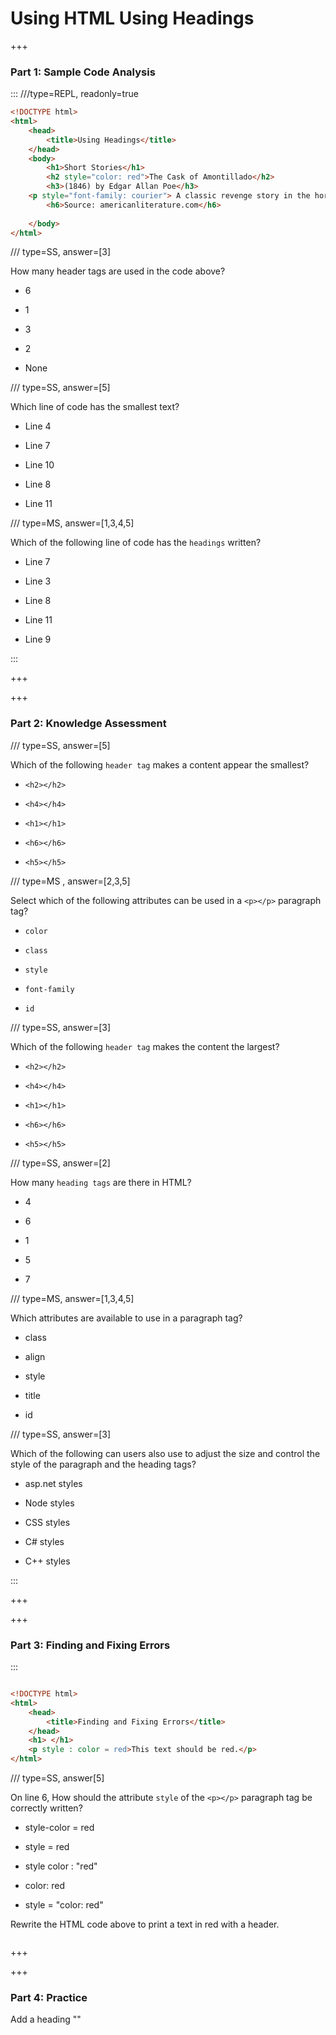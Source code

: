 # Using HTML Using Headings

+++

### Part 1:  Sample Code Analysis

:::
///type=REPL, readonly=true

```html
<!DOCTYPE html>
<html>
    <head>
        <title>Using Headings</title>
    </head>
    <body>
        <h1>Short Stories</h1>
        <h2 style="color: red">The Cask of Amontillado</h2>
        <h3>(1846) by Edgar Allan Poe</h3>
	<p style="font-family: courier"> A classic revenge story in the horror genre.</p> 
        <h6>Source: americanliterature.com</h6>
	
    </body>
</html>

```

/// type=SS, answer=[3]

How many header tags are used in the code above?

- 6

- 1

- 3

- 2

- None

/// type=SS, answer=[5]

Which line of code has the smallest text?

- Line 4

- Line 7

- Line 10

- Line 8

- Line 11

/// type=MS, answer=[1,3,4,5]

Which of the following line of code has the `headings` written?

- Line 7

- Line 3

- Line 8

- Line 11

- Line 9

:::

+++

+++

### Part 2: Knowledge Assessment

/// type=SS, answer=[5]

Which of the following `header tag` makes a content appear the smallest?

- `<h2></h2>`

- `<h4></h4>`

- `<h1></h1>`

- `<h6></h6>`

- `<h5></h5>`

/// type=MS , answer=[2,3,5]

Select which of the following attributes can be used in a `<p></p>` paragraph tag?

- `color`

- `class` 

- `style`

- `font-family`

- `id`

/// type=SS, answer=[3]

Which of the following `header tag` makes the content the largest?

- `<h2></h2>`

- `<h4></h4>`

- `<h1></h1>`

- `<h6></h6>`

- `<h5></h5>`

/// type=SS, answer=[2]

How many `heading tags` are there in HTML?

- 4

- 6

- 1

- 5

- 7

/// type=MS, answer=[1,3,4,5]

Which attributes are available to use in a paragraph tag?

- class

- align

- style

- title

- id

/// type=SS, answer=[3]

Which of the following can users also use to adjust the size and control the style of the paragraph and the heading tags?

- asp.net styles

- Node styles

- CSS styles

- C# styles

- C++ styles

:::

+++

+++

### Part 3: Finding and Fixing Errors

:::

```html

<!DOCTYPE html>
<html>
    <head>
        <title>Finding and Fixing Errors</title>
    </head>
    <h1> </h1>
    <p style : color = red>This text should be red.</p>
</html>
```
/// type=SS, answer[5]

On line 6, How should the attribute `style` of the `<p></p>` paragraph tag be correctly written?

- style-color = red

- style = red

- style color : "red"

- color: red

- style = "color: red"

Rewrite the HTML code above to print a text in red with a header.

```html


```


+++

+++

### Part 4: Practice

Add a heading ""
